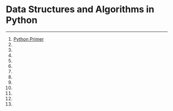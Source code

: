 # Data Structures and Algorithms in Python
___
1. [Python Primer]("./python-primer")
1. []()
1. []()
1. []()
1. []()
1. []()
1. []()
1. []()
1. []()
1. []()
1. []()
1. []()
1. []()






